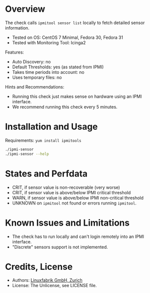 # Overview

The check calls `ipmitool sensor list` locally to fetch detailed sensor
information.

* Tested on OS: CentOS 7 Minimal, Fedora 30, Fedora 31
* Tested with Monitoring Tool: Icinga2

Features:
* Auto Discovery: no
* Default Thresholds: yes (as stated from IPMI)
* Takes time periods into account: no
* Uses temporary files: no

Hints and Recommendations:
* Running this check just makes sense on hardware using an IPMI interface.
* We recommend running this check every 5 minutes.


# Installation and Usage

Requirements: `yum install ipmitools`

```bash
./ipmi-sensor
./ipmi-sensor --help
```


# States and Perfdata

* CRIT, if sensor value is non-recoverable (very worse)
* CRIT, if sensor value is above/below IPMI critical threshold
* WARN, if sensor value is above/below IPMI non-critical threshold
* UNKNOWN on `ipmitool` not found or errors running `ipmitool`.


# Known Issues and Limitations

* The check has to run locally and can't login remotely into an IPMI interface.
* "Discrete" sensors support is not implemented.


# Credits, License

* Authors: [Linuxfabrik GmbH, Zurich](https://www.linuxfabrik.ch)
* License: The Unlicense, see LICENSE file.
